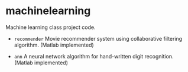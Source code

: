 # machinelearning
Machine learning class project code.

- `recommender`
Movie recommender system using collaborative filtering algorithm. (Matlab implemented)

- `ann`
A neural network algorithm for hand-written digit recognition. (Matlab implemented)
